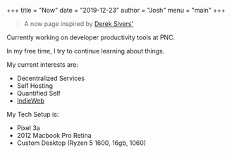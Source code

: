 +++
title = "Now"
date = "2019-12-23"
author = "Josh"
menu = "main"
+++

> A now page inspired by [Derek Sivers'](https://sivers.org/nowff)

Currently working on developer productivity tools at PNC.

In my free time, I try to continue learning about things.

My current interests are:
* Decentralized Services
* Self Hosting
* Quantified Self
* [IndieWeb](https://indieweb.org/)

My Tech Setup is:
* Pixel 3a
* 2012 Macbook Pro Retina
* Custom Desktop (Ryzen 5 1600, 16gb, 1060)
